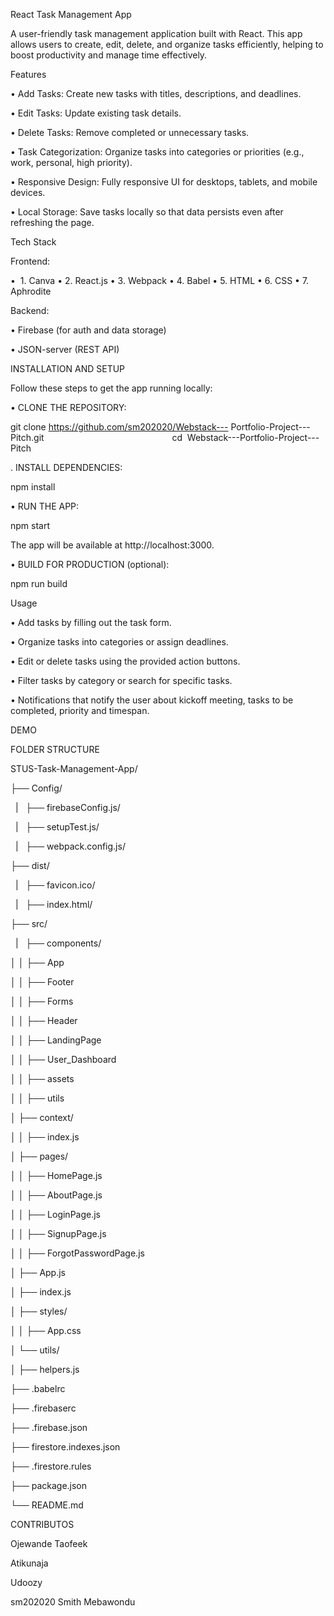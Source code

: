 React Task Management App 

A user-friendly task management application built with React. This app allows users to create, edit, delete, and organize tasks efficiently, helping to boost productivity and manage time effectively. 

Features 

• Add Tasks: Create new tasks with titles, descriptions, and deadlines. 

• Edit Tasks: Update existing task details. 

• Delete Tasks: Remove completed or unnecessary tasks. 

• Task Categorization: Organize tasks into categories or priorities (e.g., work, personal, high priority). 

• Responsive Design: Fully responsive UI for desktops, tablets, and mobile devices. 

• Local Storage: Save tasks locally so that data persists even after refreshing the page. 

Tech Stack 

Frontend:

•  1. Canva 
• 2. React.js 
• 3. Webpack 
• 4. Babel 
• 5. HTML 
• 6. CSS 
• 7. Aphrodite

Backend: 

• Firebase (for auth and data storage) 

• JSON-server (REST API) 

INSTALLATION AND SETUP

Follow these steps to get the app running locally: 

• CLONE THE REPOSITORY:        

git clone https://github.com/sm202020/Webstack--- Portfolio-Project---Pitch.git                                                    
cd  Webstack---Portfolio-Project---Pitch 

. INSTALL DEPENDENCIES: 

npm install 

• RUN THE APP: 

npm start 

The app will be available at http://localhost:3000. 

• BUILD FOR PRODUCTION (optional): 

npm run build 

Usage 

• Add tasks by filling out the task form. 

• Organize tasks into categories or assign deadlines. 

• Edit or delete tasks using the provided action buttons. 

• Filter tasks by category or search for specific tasks. 

• Notifications that notify the user about kickoff meeting, tasks to be completed, priority and timespan. 

DEMO

FOLDER STRUCTURE

STUS-Task-Management-App/

├── Config/ 

  |   ├── firebaseConfig.js/ 
  
  |   ├── setupTest.js/ 
  
  |   ├── webpack.config.js/ 
  
├── dist/ 

  |   ├── favicon.ico/ 
  
  |   ├── index.html/ 
  
├── src/ 

  |   ├── components/ 
  
│ │ ├── App 

│ │ ├── Footer

│ │ ├── Forms

│ │ ├── Header

│ │ ├── LandingPage

│ │ ├── User_Dashboard

│ │ ├── assets

│ │ ├── utils

│ ├── context/ 

│ │ ├── index.js 

│ ├── pages/ 

│ │ ├── HomePage.js 

│ │ ├── AboutPage.js

│ │ ├── LoginPage.js 

│ │ ├── SignupPage.js 

│ │ ├── ForgotPasswordPage.js 

│ ├── App.js 

│ ├── index.js 

│ ├── styles/ 

│ │ ├── App.css 

│ └── utils/ 

│ ├── helpers.js 

├── .babelrc

├── .firebaserc

├── .firebase.json

├── firestore.indexes.json

├── .firestore.rules

├── package.json 

└── README.md 

CONTRIBUTOS

Ojewande Taofeek

Atikunaja

Udoozy

sm202020 Smith Mebawondu








